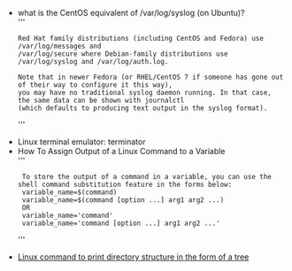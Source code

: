 

<ul>
<li>what is the CentOS equivalent of /var/log/syslog (on Ubuntu)?</li>
'''

    Red Hat family distributions (including CentOS and Fedora) use /var/log/messages and 
    /var/log/secure where Debian-family distributions use /var/log/syslog and /var/log/auth.log.

    Note that in newer Fedora (or RHEL/CentOS 7 if someone has gone out of their way to configure it this way), 
    you may have no traditional syslog daemon running. In that case, the same data can be shown with journalctl
    (which defaults to producing text output in the syslog format).


'''

<li>Linux terminal emulator:  terminator</li>
<li>How To Assign Output of a Linux Command to a Variable</li>
'''

     To store the output of a command in a variable, you can use the shell command substitution feature in the forms below:
     variable_name=$(command)
     variable_name=$(command [option ...] arg1 arg2 ...)
     OR
     variable_name='command'
     variable_name='command [option ...] arg1 arg2 ...'
'''
<li> <a href="https://stackoverflow.com/questions/3455625/linux-command-to-print-directory-structure-in-the-form-of-a-tree">Linux command to print directory structure in the form of a tree</a></li>


</ul>
